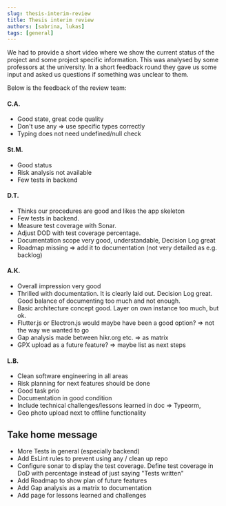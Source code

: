 ```yaml
---
slug: thesis-interim-review
title: Thesis interim review
authors: [sabrina, lukas]
tags: [general]
---
```


We had to provide a short video where we show the current status of the project and some project specific information.
This was analysed by some professors at the university. In a short feedback round they gave us some input and asked us questions
if something was unclear to them.

Below is the feedback of the review team:

#### C.A.
- Good state, great code quality
- Don't use any => use specific types correctly
- Typing does not need undefined/null check

#### St.M.
- Good status
- Risk analysis not available
- Few tests in backend

#### D.T.
- Thinks our procedures are good and likes the app skeleton
- Few tests in backend.
- Measure test coverage with Sonar.
- Adjust DOD with test coverage percentage.
- Documentation scope very good, understandable, Decision Log great
- Roadmap missing => add it to documentation (not very detailed as e.g. backlog)


#### A.K.
- Overall impression very good
- Thrilled with documentation. It is clearly laid out. Decision Log great. Good balance of documenting too much and not enough.
- Basic architecture concept good. Layer on own instance too much, but ok.
- Flutter.js or Electron.js would maybe have been a good option? => not the way we wanted to go
- Gap analysis made between hikr.org etc. => as matrix
- GPX upload as a future feature? => maybe list as next steps

#### L.B.
- Clean software engineering in all areas
- Risk planning for next features should be done
- Good task prio
- Documentation in good condition
- Include technical challenges/lessons learned in doc => Typeorm,
- Geo photo upload next to offline functionality

## Take home message

- More Tests in general (especially backend)
- Add EsLint rules to prevent using any / clean up repo
- Configure sonar to display the test coverage. Define test coverage in DoD with percentage instead of just saying "Tests written"
- Add Roadmap to show plan of future features
- Add Gap analysis as a matrix to documentation
- Add page for lessons learned and challenges